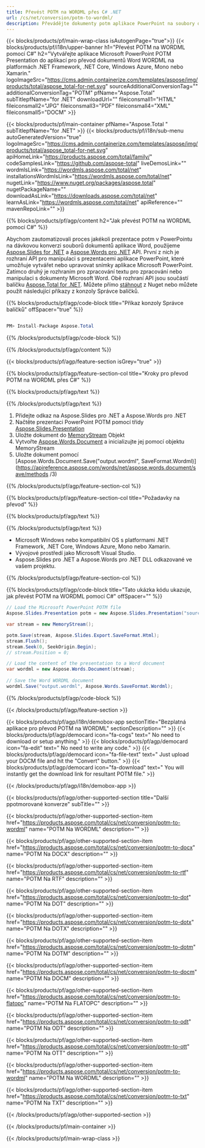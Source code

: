 ```yaml
---
title: Převést POTM na WORDML přes C# .NET 
url: /cs/net/conversion/potm-to-wordml/ 
description: Převádějte dokumenty potm aplikace PowerPoint na soubory dokumentů Word pomocí C#. Převeďte více souborů v rámci ASP.NET nebo jiných aplikací .NET.
---
```


{{< blocks/products/pf/main-wrap-class isAutogenPage="true">}}
{{< blocks/products/pf/i18n/upper-banner h1="Převést POTM na WORDML pomocí C#" h2="Vytvářejte aplikace Microsoft PowerPoint POTM Presentation do aplikací pro převod dokumentů Word WORDML na platformách .NET Framework, .NET Core, Windows Azure, Mono nebo Xamarin." logoImageSrc="https://cms.admin.containerize.com/templates/aspose/img/products/total/aspose_total-for-net.svg" sourceAdditionalConversionTag="" additionalConversionTag="POTM" pfName="Aspose.Total" subTitlepfName="for .NET" downloadUrl="" fileiconsmall1="HTML" fileiconsmall2="JPG" fileiconsmall3="PDF" fileiconsmall4="XML" fileiconsmall5="DOCM" >}}

{{< blocks/products/pf/main-container pfName="Aspose.Total " subTitlepfName="for .NET" >}}
{{< blocks/products/pf/i18n/sub-menu autoGeneratedVersion="true" logoImageSrc="https://cms.admin.containerize.com/templates/aspose/img/products/total/aspose_total-for-net.svg" apiHomeLink="https://products.aspose.com/total/family/" codeSamplesLink="https://github.com/aspose-total" liveDemosLink="" wordmlsLink="https://wordmls.aspose.com/total/net" installationsWordmlsLink="https://wordmls.aspose.com/total/net" nugetLink="https://www.nuget.org/packages/aspose.total" nugetPackageName="" downloadAsLink="https://downloads.aspose.com/total/net" learnAsLink="https://wordmls.aspose.com/total/net" apiReference="" mavenRepoLink="" >}}

{{% blocks/products/pf/agp/content h2="Jak převést POTM na WORDML pomocí C#" %}}

Abychom zautomatizovali proces jakékoli prezentace potm v PowerPointu na dávkovou konverzi souborů dokumentů aplikace Word, použijeme [Aspose.Slides for .NET](https://products.aspose.com/slides/net) a [Aspose.Words pro .NET](https://products.aspose.com/words/net) API. První z nich je rozhraní API pro manipulaci s prezentacemi aplikace PowerPoint, které umožňuje vytvářet nebo upravovat snímky aplikace Microsoft PowerPoint. Zatímco druhý je rozhraním pro zpracování textu pro zpracování nebo manipulaci s dokumenty Microsoft Word. Obě rozhraní API jsou součástí balíčku [Aspose.Total for .NET](https://products.aspose.com/total/net). Můžete přímo [stáhnout](https://downloads.aspose.com/) z Nuget nebo můžete použít následující příkazy z konzoly Správce balíčků.

{{% blocks/products/pf/agp/code-block title="Příkaz konzoly Správce balíčků" offSpacer="true" %}}

```cs

PM> Install-Package Aspose.Total

```

{{% /blocks/products/pf/agp/code-block %}}

{{% /blocks/products/pf/agp/content %}}

{{< blocks/products/pf/agp/feature-section isGrey="true" >}}

{{% blocks/products/pf/agp/feature-section-col title="Kroky pro převod POTM na WORDML přes C#" %}}

{{% blocks/products/pf/agp/text %}}

{{% /blocks/products/pf/agp/text %}}

1. Přidejte odkaz na Aspose.Slides pro .NET a Aspose.Words pro .NET
1. Načtěte prezentaci PowerPoint POTM pomocí třídy [Aspose.Slides.Presentation](https://apireference.aspose.com/slides/net/aspose.slides/presentation)
1. Uložte dokument do [MemoryStream](https://wordmls.microsoft.com/en-us/dotnet/api/system.io.memorystream?view=net-5.0) Objekt
1. Vytvořte [Aspose.Words.Document](https://apireference.aspose.com/words/net/aspose.words/document) a inicializujte jej pomocí objektu MemoryStream
1. Uložte dokument pomocí [Aspose.Words.Document.Save("output.wordml", SaveFormat.Wordml)](https://apireference.aspose.com/words/net/aspose.words.document/save/methods /3)

{{% /blocks/products/pf/agp/feature-section-col %}}

{{% blocks/products/pf/agp/feature-section-col title="Požadavky na převod" %}}

{{% blocks/products/pf/agp/text %}}

{{% /blocks/products/pf/agp/text %}}

- Microsoft Windows nebo kompatibilní OS s platformami .NET Framework, .NET Core, Windows Azure, Mono nebo Xamarin.
- Vývojové prostředí jako Microsoft Visual Studio.
- Aspose.Slides pro .NET a Aspose.Words pro .NET DLL odkazované ve vašem projektu.

{{% /blocks/products/pf/agp/feature-section-col %}}

{{% blocks/products/pf/agp/code-block title="Tato ukázka kódu ukazuje, jak převést POTM na WORDML pomocí C#" offSpacer="" %}}

```cs
// Load the Microsoft PowerPoint POTM file
Aspose.Slides.Presentation potm = new Aspose.Slides.Presentation("source.potm");

var stream = new MemoryStream();

potm.Save(stream, Aspose.Slides.Export.SaveFormat.Html);
stream.Flush();
stream.Seek(0, SeekOrigin.Begin);
// stream.Position = 0;

// Load the content of the presentation to a Word document
var wordml = new Aspose.Words.Document(stream);
      
// Save the Word WORDML document
wordml.Save("output.wordml", Aspose.Words.SaveFormat.Wordml);

```

{{% /blocks/products/pf/agp/code-block %}}

{{< /blocks/products/pf/agp/feature-section >}}


<!-- aboutfile Starts -->

{{< blocks/products/pf/agp/i18n/demobox-app sectionTitle="Bezplatná aplikace pro převod POTM na WORDML" sectionDescription="" >}}
        {{< blocks/products/pf/agp/democard icon="fa-cogs" text=" No need to download or setup anything." >}}
        {{< blocks/products/pf/agp/democard icon="fa-edit" text=" No need to write any code." >}}
        {{< blocks/products/pf/agp/democard icon="fa-file-text" text=" Just upload your DOCM file and hit the \"Convert\" button." >}}
        {{< blocks/products/pf/agp/democard icon="fa-download" text=" You will instantly get the download link for resultant POTM file." >}}

{{< /blocks/products/pf/agp/i18n/demobox-app >}}

<!-- aboutfile Ends -->

{{< blocks/products/pf/agp/other-supported-section title="Další ppotmorované konverze" subTitle="" >}}

{{< blocks/products/pf/agp/other-supported-section-item href="https://products.aspose.com/total/cs/net/conversion/potm-to-wordml" name="POTM Na WORDML" description="" >}}

{{< blocks/products/pf/agp/other-supported-section-item href="https://products.aspose.com/total/cs/net/conversion/potm-to-docx" name="POTM Na DOCX" description="" >}}

{{< blocks/products/pf/agp/other-supported-section-item href="https://products.aspose.com/total/cs/net/conversion/potm-to-rtf" name="POTM Na RTF" description="" >}}

{{< blocks/products/pf/agp/other-supported-section-item href="https://products.aspose.com/total/cs/net/conversion/potm-to-dot" name="POTM Na DOT" description="" >}}

{{< blocks/products/pf/agp/other-supported-section-item href="https://products.aspose.com/total/cs/net/conversion/potm-to-dotx" name="POTM Na DOTX" description="" >}}

{{< blocks/products/pf/agp/other-supported-section-item href="https://products.aspose.com/total/cs/net/conversion/potm-to-dotm" name="POTM Na DOTM" description="" >}}

{{< blocks/products/pf/agp/other-supported-section-item href="https://products.aspose.com/total/cs/net/conversion/potm-to-docm" name="POTM Na DOCM" description="" >}}

{{< blocks/products/pf/agp/other-supported-section-item href="https://products.aspose.com/total/cs/net/conversion/potm-to-flatopc" name="POTM Na FLATOPC" description="" >}}

{{< blocks/products/pf/agp/other-supported-section-item href="https://products.aspose.com/total/cs/net/conversion/potm-to-odt" name="POTM Na ODT" description="" >}}

{{< blocks/products/pf/agp/other-supported-section-item href="https://products.aspose.com/total/cs/net/conversion/potm-to-ott" name="POTM Na OTT" description="" >}}

{{< blocks/products/pf/agp/other-supported-section-item href="https://products.aspose.com/total/cs/net/conversion/potm-to-wordml" name="POTM Na WORDML" description="" >}}

{{< blocks/products/pf/agp/other-supported-section-item href="https://products.aspose.com/total/cs/net/conversion/potm-to-txt" name="POTM Na TXT" description="" >}}



{{< /blocks/products/pf/agp/other-supported-section >}}

{{< /blocks/products/pf/main-container >}}
    
{{< /blocks/products/pf/main-wrap-class >}}